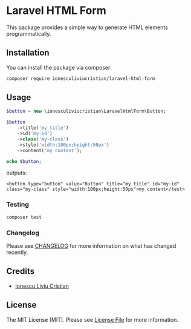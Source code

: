 # Laravel HTML Form

This package provides a simple way to generate HTML elements programmatically.

## Installation

You can install the package via composer:

```bash
composer require ionesculiviucristian/laravel-html-form
```

## Usage

``` php
$button = new \ionesculiviucristian\LaravelHtmlForm\Button;

$button
    ->title('my title')
    ->id('my-id')
    ->class('my-class')
    ->style('width:100px;height:50px')
    ->content('my content');

echo $button;
```

outputs:

```
<button type="button" value="Button" title="my title" id="my-id" class="my-class" style="width:100px;height:50px">my content</test>
```

### Testing

``` bash
composer test
```

### Changelog

Please see [CHANGELOG](CHANGELOG.md) for more information on what has changed recently.

## Credits

- [Ionescu Liviu Cristian](https://github.com/ionesculiviucristian)

## License

The MIT License (MIT). Please see [License File](LICENSE.md) for more information.
